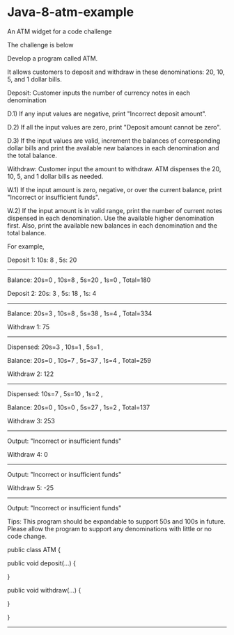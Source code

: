 # Java-8-atm-example
An ATM widget for a code challenge 

The challenge is below

Develop a program called ATM. 

It allows customers to deposit and withdraw in these denominations: 20, 10, 5, and 1 dollar bills.

 

Deposit: Customer inputs the number of currency notes in each denomination

 

D.1) If any input values are negative, print "Incorrect deposit amount".

D.2) If all the input values are zero, print "Deposit amount cannot be zero".

D.3) If the input values are valid, increment the balances of corresponding dollar bills and print the available new balances in each denomination and the total balance.

 

Withdraw: Customer input the amount to withdraw. ATM dispenses the 20, 10, 5, and 1 dollar bills as needed. 

 

W.1) If the input amount is zero, negative, or over the current balance, print "Incorrect or insufficient funds".

W.2) If the input amount is in valid range, print the number of current notes dispensed in each denomination. Use the available higher denomination first. Also, print the available new balances in each denomination and the total balance.

 

For example, 

 

Deposit 1: 10s: 8 , 5s: 20

---------------------------------

 

Balance: 20s=0 , 10s=8 , 5s=20 , 1s=0 , Total=180

 

Deposit 2: 20s: 3 , 5s: 18 , 1s: 4

-----------------------------------------

 

Balance: 20s=3 , 10s=8 , 5s=38 , 1s=4 , Total=334

 

Withdraw 1: 75

---------------------

 

Dispensed: 20s=3 , 10s=1 , 5s=1 ,

Balance: 20s=0 , 10s=7 , 5s=37 , 1s=4 , Total=259

 

Withdraw 2: 122

----------------------

 

Dispensed: 10s=7 , 5s=10 , 1s=2 ,

Balance: 20s=0 , 10s=0 , 5s=27 , 1s=2 , Total=137

 

Withdraw 3: 253

----------------------

 

Output: "Incorrect or insufficient funds"

 

Withdraw 4: 0

-------------------

 

Output: "Incorrect or insufficient funds"

 

Withdraw 5: -25

----------------------

 

Output: "Incorrect or insufficient funds"

 

Tips: This program should be expandable to support 50s and 100s in future. Please allow the program to support any denominations with little or no code change.

 

public class ATM {

   public void deposit(...) {

   }

 

   public void withdraw(...) {

   }

}

**********
